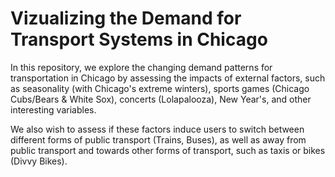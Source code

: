 # Vizualizing the Demand for Transport Systems in Chicago

In this repository, we explore the changing demand patterns for transportation in Chicago by assessing the impacts of external factors, such as seasonality (with Chicago's extreme winters), sports games (Chicago Cubs/Bears & White Sox), concerts (Lolapalooza), New Year's, and other interesting variables. 

We also wish to assess if these factors induce users to switch between different forms of public transport (Trains, Buses), as well as away from public transport and towards other forms of transport, such as taxis or bikes (Divvy Bikes).

